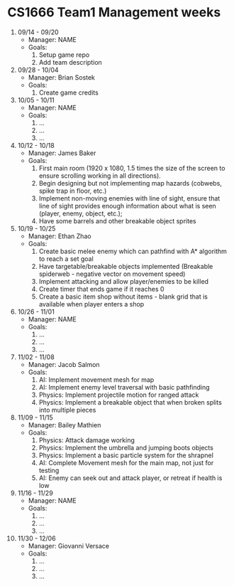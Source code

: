 # CS1666 Team1 Management weeks

1. 09/14 - 09/20
	* Manager: NAME
	* Goals:
		1. Setup game repo
		2. Add team description
2. 09/28 - 10/04
	* Manager: Brian Sostek
	* Goals:
		1. Create game credits
2. 10/05 - 10/11
	* Manager: NAME
	* Goals:
		1. ...
		1. ...
		1. ...
2. 10/12 - 10/18
	* Manager: James Baker
	* Goals:
		1. First main room (1920 x 1080, 1.5 times the size of the screen to ensure scrolling working in all directions).
		2. Begin designing but not implementing map hazards (cobwebs, spike trap in floor, etc.) 
		3. Implement non-moving enemies with line of sight, ensure that line of sight provides enough information about what is seen (player, enemy, object, etc.);
		4. Have some barrels and other breakable object sprites 
2. 10/19 - 10/25
	* Manager: Ethan Zhao
	* Goals:
		1. Create basic melee enemy which can pathfind with A* algorithm to reach a set goal
		2. Have targetable/breakable objects implemented (Breakable spiderweb - negative vector on movement speed)
		3. Implement attacking and allow player/enemies to be killed
		4. Create timer that ends game if it reaches 0
		5. Create a basic item shop without items - blank grid that is available when player enters a shop
2. 10/26 - 11/01
	* Manager: NAME
	* Goals:
		1. ...
		1. ...
		1. ...
2. 11/02 - 11/08
	* Manager: Jacob Salmon
	* Goals:
		1. AI: Implement movement mesh for map 
		2. AI: Implement enemy level traversal with basic pathfinding
		3. Physics: Implement projectile motion for ranged attack
		4. Physics: Implement a breakable object that when broken splits into multiple pieces
2. 11/09 - 11/15
	* Manager: Bailey Mathien
	* Goals:
		1. Physics: Attack damage working
		2. Physics: Implement the umbrella and jumping boots objects
		3. Physics: Implement a basic particle system for the shrapnel
		4. AI: Complete Movement mesh for the main map, not just for testing
		5. AI: Enemy can seek out and attack player, or retreat if health is low
2. 11/16 - 11/29
	* Manager: NAME
	* Goals:
		1. ...
		1. ...
		1. ...
2. 11/30 - 12/06
	* Manager: Giovanni Versace
	* Goals:
		1. ...
		1. ...
		1. ...		
